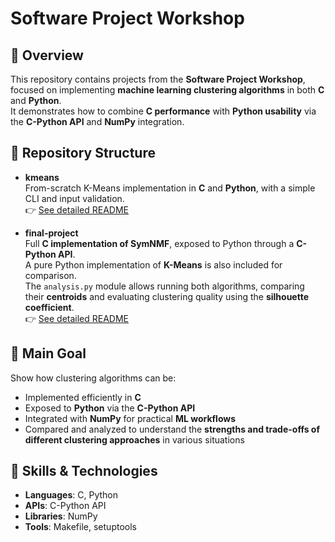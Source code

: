 # Software Project Workshop

## 📝 Overview
This repository contains projects from the **Software Project Workshop**, focused on implementing **machine learning clustering algorithms** in both **C** and **Python**.  
It demonstrates how to combine **C performance** with **Python usability** via the **C-Python API** and **NumPy** integration.

## 📂 Repository Structure
- **kmeans**  
  From-scratch K-Means implementation in **C** and **Python**, with a simple CLI and input validation.  
  👉 [See detailed README](kmeans/README.md)

- **final-project**  
  Full **C implementation of SymNMF**, exposed to Python through a **C-Python API**.  
  A pure Python implementation of **K-Means** is also included for comparison.  
  The `analysis.py` module allows running both algorithms, comparing their **centroids** and evaluating clustering   quality using the **silhouette coefficient**.  
  👉 [See detailed README](final-project/README.md)  

## 🎯 Main Goal
Show how clustering algorithms can be:

- Implemented efficiently in **C**  
- Exposed to **Python** via the **C-Python API**  
- Integrated with **NumPy** for practical **ML workflows**  
- Compared and analyzed to understand the **strengths and trade-offs of different clustering approaches** in various situations

## 🚀 Skills & Technologies
- **Languages**: C, Python  
- **APIs**: C-Python API  
- **Libraries**: NumPy  
- **Tools**: Makefile, setuptools
